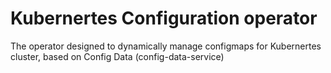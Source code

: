 # Kubernertes Configuration operator

The operator designed to dynamically manage configmaps for Kubernertes cluster, based on Config Data (config-data-service)
